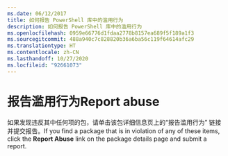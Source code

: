 ```yaml
---
ms.date: 06/12/2017
title: 如何报告 PowerShell 库中的滥用行为
description: 如何报告 PowerShell 库中的滥用行为
ms.openlocfilehash: 0959e66776d1fdaa2778b8157ea689f5f189a1f3
ms.sourcegitcommit: 488a940c7c828820b36a6ba56c119f64614afc29
ms.translationtype: HT
ms.contentlocale: zh-CN
ms.lasthandoff: 10/27/2020
ms.locfileid: "92661073"
---
```

# <a name="report-abuse"></a><span data-ttu-id="c97d4-103">报告滥用行为</span><span class="sxs-lookup"><span data-stu-id="c97d4-103">Report abuse</span></span>

<span data-ttu-id="c97d4-104">如果发现违反其中任何项的包，请单击该包详细信息页上的“报告滥用行为”  链接并提交报告。</span><span class="sxs-lookup"><span data-stu-id="c97d4-104">If you find a package that is in violation of any of these items, click the **Report Abuse** link on the package details page and submit a report.</span></span>
